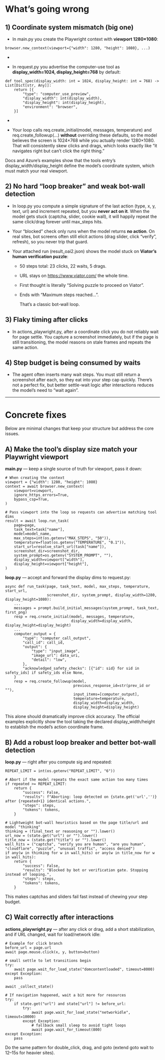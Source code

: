 # **What’s going wrong**

## **1\) Coordinate system mismatch (big one)**

* In main.py you create the Playwright context with **viewport 1280×1080**:

```
browser.new_context(viewport={"width": 1280, "height": 1080}, ...)
```

* 

* In request.py you advertise the computer-use tool as **display\_width=1024, display\_height=768** by default:

```
def tool_spec(display_width: int = 1024, display_height: int = 768) -> List[Dict[str, Any]]:
    return [{
        "type": "computer_use_preview",
        "display_width": int(display_width),
        "display_height": int(display_height),
        "environment": "browser",
    }]
```

* 

* Your loop calls req.create\_initial(model, messages, temperature) and req.create\_followup(...) **without** overriding these defaults, so the model believes the screen is 1024×768 while you actually render 1280×1080. That will consistently skew clicks and drags, which looks exactly like “it navigates right but can’t click the right thing.”

Docs and Azure’s examples show that the tools entry’s display\_width/display\_height define the model’s coordinate system, which must match your real viewport. 

## **2\) No hard “loop breaker” and weak bot-wall detection**

* In loop.py you compute a simple signature of the last action (type, x, y, text, url) and increment repeated, but you **never act on it**. When the model gets stuck (captcha, slider, cookie wall), it will happily repeat the same click/drag forever until max\_steps hits.

* Your “blocked” check only runs when the model returns **no action**. On real sites, bot screens often still elicit actions (drag slider, click “verify”, refresh), so you never trip that guard.

* Your attached run (result\_oai2.json) shows the model stuck on **Viator’s human verification puzzle**:

  * 50 steps total: 23 clicks, 22 waits, 5 drags.

  * URL stays on https://www.viator.com/ the whole time.

  * First thought is literally “Solving puzzle to proceed on Viator”.

  * Ends with “Maximum steps reached…”.

     That’s a classic bot-wall loop.

## **3\) Flaky timing after clicks**

* In actions\_playwright.py, after a coordinate click you do not reliably wait for page settle. You capture a screenshot immediately, but if the page is still transitioning, the model reasons on stale frames and repeats the same action.

## **4\) Step budget is being consumed by waits**

* The agent often inserts many wait steps. You must still return a screenshot after each, so they eat into your step cap quickly. There’s not a perfect fix, but better settle-wait logic after interactions reduces the model’s need to “wait again”.

---

# **Concrete fixes**

Below are minimal changes that keep your structure but address the core issues.

## **A) Make the tool’s display size match your Playwright viewport**

**main.py** — keep a single source of truth for viewport, pass it down:

```
# When creating the context
viewport = {"width": 1280, "height": 1080}
context = await browser.new_context(
    viewport=viewport,
    ignore_https_errors=True,
    bypass_csp=True,
)

# Pass viewport into the loop so requests can advertise matching tool dims
result = await loop.run_task(
    page=page,
    task_text=task["name"],
    model=model_name,
    max_steps=int(os.getenv("MAX_STEPS", "50")),
    temperature=float(os.getenv("TEMPERATURE", "0.1")),
    start_url=resolve_start_url(task["name"]),
    screenshot_dir=screenshot_dir,
    system_prompt=os.getenv("SYSTEM_PROMPT", ""),
    display_width=viewport["width"],
    display_height=viewport["height"],
)
```

**loop.py** — accept and forward the display dims to request.py:

```
async def run_task(page, task_text, model, max_steps, temperature, start_url,
                   screenshot_dir, system_prompt, display_width=1280, display_height=1080):
    ...
    messages = prompt.build_initial_messages(system_prompt, task_text, first_png)
    resp = req.create_initial(model, messages, temperature,
                              display_width=display_width, display_height=display_height)
    ...
    computer_output = {
        "type": "computer_call_output",
        "call_id": call_id,
        "output": {
            "type": "input_image",
            "image_url": data_uri,
            "detail": "low",
        },
        "acknowledged_safety_checks": [{"id": sid} for sid in safety_ids] if safety_ids else None,
    }
    resp = req.create_followup(model,
                               previous_response_id=str(prev_id or ""),
                               input_items=[computer_output],
                               temperature=temperature,
                               display_width=display_width,
                               display_height=display_height)
```

This alone should dramatically improve click accuracy. The official examples explicitly show the tool taking the declared display\_width/height to establish the model’s action coordinate frame. 

## **B) Add a robust loop breaker and better bot-wall detection**

**loop.py** — right after you compute sig and repeated:

```
REPEAT_LIMIT = int(os.getenv("REPEAT_LIMIT", "6"))

# Abort if the model repeats the exact same action too many times
if repeated >= REPEAT_LIMIT:
    return {
        "success": False,
        "results": f"Aborting: loop detected on {state.get('url','')} after {repeated+1} identical actions.",
        "steps": steps,
        "tokens": tokens,
    }

# Lightweight bot-wall heuristics based on the page title/url and model "thinking"
thinking = (final_text or reasoning or "").lower()
url_now = (state.get("url") or "").lower()
title_now = (state.get("title") or "").lower()
wall_hits = ("captcha", "verify you are human", "are you human", "cloudflare", "puzzle", "unusual traffic", "access denied")
if any(w in thinking for w in wall_hits) or any(w in title_now for w in wall_hits):
    return {
        "success": False,
        "results": "Blocked by bot or verification gate. Stopping instead of looping.",
        "steps": steps,
        "tokens": tokens,
    }
```

This makes captchas and sliders fail fast instead of chewing your step budget.

## **C) Wait correctly after interactions**

**actions\_playwright.py** — after any click or drag, add a short stabilization, and if URL changed, wait for load/network idle:

```
# Example for click branch
before_url = page.url
await page.mouse.click(x, y, button=button)

# small settle to let transitions begin
try:
    await page.wait_for_load_state("domcontentloaded", timeout=8000)
except Exception:
    pass

await _collect_state()

# If navigation happened, wait a bit more for resources
try:
    if state.get("url") and state["url"] != before_url:
        try:
            await page.wait_for_load_state("networkidle", timeout=10000)
        except Exception:
            # fallback small sleep to avoid tight loops
            await page.wait_for_timeout(800)
except Exception:
    pass
```

Do the same pattern for double\_click, drag, and goto (extend goto wait to 12–15s for heavier sites).

